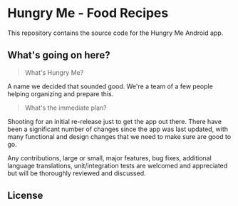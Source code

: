 # Hungry Me - Food Recipes

This repository contains the source code for the Hungry Me Android app.

## What's going on here?

> What's Hungry Me?

A name we decided that sounded good. We're a team of a few people helping organizing and prepare this. 



> What's the immediate plan?

Shooting for an initial re-release just to get the app out there. There have been a significant number of changes since the app was last updated, with many functional and design changes that we need to make sure are good to go.


Any contributions, large or small, major features, bug fixes, additional language translations, unit/integration tests are welcomed and appreciated but will be thoroughly reviewed and discussed.

## License
